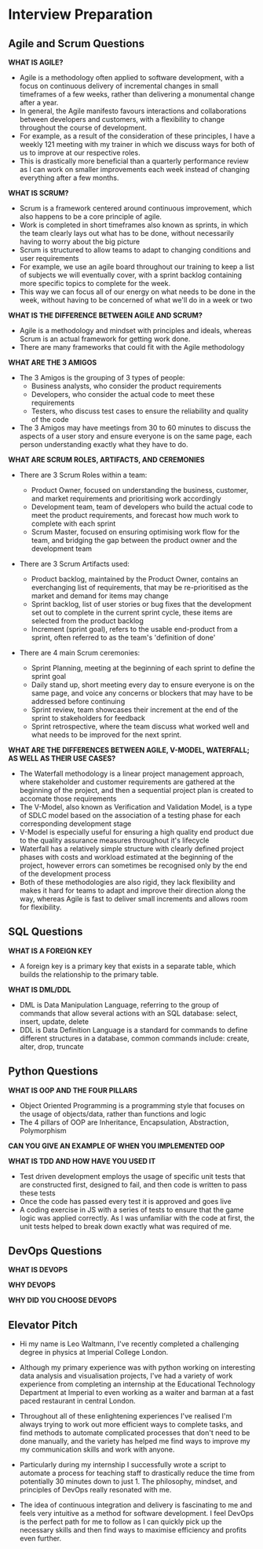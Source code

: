 # Interview Preparation


## Agile and Scrum Questions

**WHAT IS AGILE?**

- Agile is a methodology often applied to software development, with a focus on continuous delivery of incremental changes in small timeframes of a few weeks, rather than delivering a monumental change after a year.
- In general, the Agile manifesto favours interactions and collaborations between developers and customers, with a flexibility to change throughout the course of development.
- For example, as a result of the consideration of these principles, I have a weekly 121 meeting with my trainer in which we discuss ways for both of us to improve at our respective roles.
- This is drastically more beneficial than a quarterly performance review as I can work on smaller improvements each week instead of changing everything after a few months.

**WHAT IS SCRUM?**

- Scrum is a framework centered around continuous improvement, which also happens to be a core principle of agile.
- Work is completed in short timeframes also known as sprints, in which the team clearly lays out what has to be done, without necessarily having to worry about the big picture
- Scrum is structured to allow teams to adapt to changing conditions and user requirements 
- For example, we use an agile board throughout our training to keep a list of subjects we will eventually cover, with a sprint backlog containing more specific topics to complete for the week.
- This way we can focus all of our energy on what needs to be done in the week, without having to be concerned of what we'll do in a week or two

**WHAT IS THE DIFFERENCE BETWEEN AGILE AND SCRUM?**

- Agile is a methodology and mindset with principles and ideals, whereas Scrum is an actual framework for getting work done.
- There are many frameworks that could fit with the Agile methodology

**WHAT ARE THE 3 AMIGOS**

- The 3 Amigos is the grouping of 3 types of people:
    - Business analysts, who consider the product requirements
    - Developers, who consider the actual code to meet these requirements
    - Testers, who discuss test cases to ensure the reliability and quality of the code
- The 3 Amigos may have meetings from 30 to 60 minutes to discuss the aspects of a user story and ensure everyone is on the same page, each person understanding exactly what they have to do.

**WHAT ARE SCRUM ROLES, ARTIFACTS, AND CEREMONIES**

- There are 3 Scrum Roles within a team:
    - Product Owner, focused on understanding the business, customer, and market requirements and prioritising work accordingly
    - Development team, team of developers who build the actual code to meet the product requirements, and forecast how much work to complete with each sprint
    - Scrum Master, focused on ensuring optimising work flow for the team, and bridging the gap between the product owner and the development team

- There are 3 Scrum Artifacts used:
    - Product backlog, maintained by the Product Owner, contains an everchanging list of requirements, that may be re-prioritised as the market and demand for items may change
    - Sprint backlog, list of user stories or bug fixes that the development set out to complete in the current sprint cycle, these items are selected from the product backlog
    - Increment (sprint goal), refers to the usable end-product from a sprint, often referred to as the team's 'definition of done'

- There are 4 main Scrum ceremonies:
    - Sprint Planning, meeting at the beginning of each sprint to define the sprint goal
    - Daily stand up, short meeting every day to ensure everyone is on the same page, and voice any concerns or blockers that may have to be addressed before continuing
    - Sprint review, team showcases their increment at the end of the sprint to stakeholders for feedback
    - Sprint retrospective, where the team discuss what worked well and what needs to be improved for the next sprint.

**WHAT ARE THE DIFFERENCES BETWEEN AGILE, V-MODEL, WATERFALL; AS WELL AS THEIR USE CASES?**

- The Waterfall methodology is a linear project management approach, where stakeholder and customer requirements are gathered at the beginning of the project, and then a sequential project plan is created to accomate those requirements
- The V-Model, also known as Verification and Validation Model, is a type of SDLC model based on the association of a testing phase for each corresponding development stage
- V-Model is especially useful for ensuring a high quality end product due to the quality assurance measures throughout it's lifecycle
- Waterfall has a relatively simple structure with clearly defined project phases with costs and workload estimated at the beginning of the project, however errors can sometimes be recognised only by the end of the development process
- Both of these methodologies are also rigid, they lack flexibility and makes it hard for teams to adapt and improve their direction along the way, whereas Agile is fast to deliver small increments and allows room for flexibility.

## SQL Questions

**WHAT IS A FOREIGN KEY**

- A foreign key is a primary key that exists in a separate table, which builds the relationship to the primary table.

**WHAT IS DML/DDL**

- DML is Data Manipulation Language, referring to the group of commands that allow several actions with an SQL database: select, insert, update, delete
- DDL is Data Definition Language is a standard for commands to define different structures in a database, common commands include: create, alter, drop, truncate

## Python Questions

**WHAT IS OOP AND THE FOUR PILLARS**

- Object Oriented Programming is a programming style that focuses on the usage of objects/data, rather than functions and logic
- The 4 pillars of OOP are Inheritance, Encapsulation, Abstraction, Polymorphism

**CAN YOU GIVE AN EXAMPLE OF WHEN YOU IMPLEMENTED OOP**



**WHAT IS TDD AND HOW HAVE YOU USED IT**

- Test driven development employs the usage of specific unit tests that are constructed first, designed to fail, and then code is written to pass these tests
- Once the code has passed every test it is approved and goes live
- A coding exercise in JS with a series of tests to ensure that the game logic was applied correctly. As I was unfamiliar with the code at first, the unit tests helped to break down exactly what was required of me.

## DevOps Questions

**WHAT IS DEVOPS**

**WHY DEVOPS**

**WHY DID YOU CHOOSE DEVOPS**

## Elevator Pitch

- Hi my name is Leo Waltmann, I've recently completed a challenging degree in physics at Imperial College London.

- Although my primary experience was with python working on interesting data analysis and visualisation projects, I've had a variety of work experience from completing an internship at the Educational Technology Department at Imperial to even working as a waiter and barman at a fast paced restaurant in central London.
- Throughout all of these enlightening experiences I've realised I'm always trying to work out more efficient ways to complete tasks, and find methods to automate complicated processes that don't need to be done manually, and the variety has helped me find ways to improve my my communication skills and work with anyone.
- Particularly during my internship I successfully wrote a script to automate a process for teaching staff to drastically reduce the time from potentially 30 minutes down to just 1. The philosophy, mindset, and principles of DevOps really resonated with me.
- The idea of continuous integration and delivery is fascinating to me and feels very intuitive as a method for software development. I feel DevOps is the perfect path for me to follow as I can quickly pick up the necessary skills and then find ways to maximise efficiency and profits even further.
